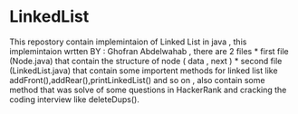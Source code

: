 # LinkedList


This repostory contain implemintaion of Linked List in java , this implemintaion wrtten BY : Ghofran Abdelwahab , there are 2 files 
    * first file (Node.java) that contain the structure of node ( data , next ) 
    * second file (LinkedList.java) that contain some importent methods for linked list like addFront(),addRear(),printLinkedList() and so on , also contain some method that was solve of some questions in HackerRank and cracking the coding interview like deleteDups(). 
    
